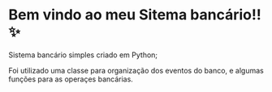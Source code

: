 # Bem vindo ao meu Sitema bancário!! ✨

Sistema bancário simples criado em Python;

Foi utilizado uma classe para organização dos eventos do banco, e algumas funções para as operaçes bancárias.
